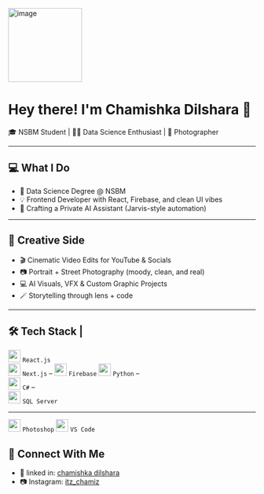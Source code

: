 <img width="150" height="150" alt="image" src="https://github.com/user-attachments/assets/6fe6ad24-84fd-4592-a179-18147ac33700" />

# Hey there! I'm Chamishka Dilshara 👋  
🎓 NSBM Student | 👨‍💻 Data Science Enthusiast  | 📸 Photographer  

---

## 💻 What I Do
- 🧠 Data Science  Degree @ NSBM
- 💡 Frontend Developer with React, Firebase, and clean UI vibes
- 🤖 Crafting a Private AI Assistant (Jarvis-style automation)
  

---

## 🎨 Creative Side
- 🎬 Cinematic Video Edits for YouTube & Socials
- 📷 Portrait + Street Photography (moody, clean, and real)
- 💻 AI Visuals, VFX & Custom Graphic Projects
- 🪄 Storytelling through lens + code

---


## 🛠️ Tech Stack | 

<img src="https://cdn.jsdelivr.net/gh/devicons/devicon/icons/react/react-original.svg" width="25"/> `React.js`  
<img src="https://cdn.jsdelivr.net/gh/devicons/devicon/icons/nextjs/nextjs-original.svg" width="25"/> `Next.js` – 
<img src="https://cdn.jsdelivr.net/gh/devicons/devicon/icons/firebase/firebase-plain.svg" width="25"/> `Firebase` 
<img src="https://cdn.jsdelivr.net/gh/devicons/devicon/icons/python/python-original.svg" width="25"/> `Python` –   
<img src="https://cdn.jsdelivr.net/gh/devicons/devicon/icons/csharp/csharp-original.svg" width="25"/> `C#` –  
<img src="https://cdn.jsdelivr.net/gh/devicons/devicon/icons/microsoftsqlserver/microsoftsqlserver-plain.svg" width="25"/> `SQL Server`

---
  
<img src="https://upload.wikimedia.org/wikipedia/commons/a/af/Adobe_Photoshop_CC_icon.svg" width="25"/> `Photoshop` 
<img src="https://code.visualstudio.com/assets/favicon.ico" width="25"/> `VS Code` 


## 🔗 Connect With Me
- 🧠 linked in: [chamishka dilshara](https://www.linkedin.com/in/chamishka-dilshara-88ba12267?utm_source=share&utm_campaign=share_via&utm_content=profile&utm_medium=ios_app)
- 📷 Instagram: [itz_chamiz](#)


